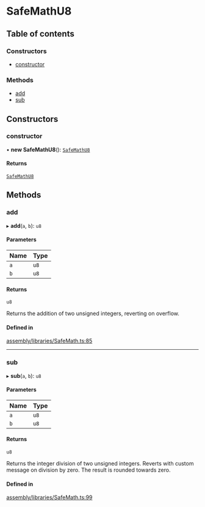 # SafeMathU8

## Table of contents

### Constructors

- [constructor](SafeMathU8.md#constructor)

### Methods

- [add](SafeMathU8.md#add)
- [sub](SafeMathU8.md#sub)

## Constructors

### constructor

• **new SafeMathU8**(): [`SafeMathU8`](SafeMathU8.md)

#### Returns

[`SafeMathU8`](SafeMathU8.md)

## Methods

### add

▸ **add**(`a`, `b`): `u8`

#### Parameters

| Name | Type |
| :------ | :------ |
| `a` | `u8` |
| `b` | `u8` |

#### Returns

`u8`

Returns the addition of two unsigned integers,
reverting on overflow.

#### Defined in

[assembly/libraries/SafeMath.ts:85](https://github.com/dusaprotocol/v2.1/blob/34784b1/assembly/libraries/SafeMath.ts#L85)

___

### sub

▸ **sub**(`a`, `b`): `u8`

#### Parameters

| Name | Type |
| :------ | :------ |
| `a` | `u8` |
| `b` | `u8` |

#### Returns

`u8`

Returns the integer division of two unsigned integers. Reverts with custom message on
division by zero. The result is rounded towards zero.

#### Defined in

[assembly/libraries/SafeMath.ts:99](https://github.com/dusaprotocol/v2.1/blob/34784b1/assembly/libraries/SafeMath.ts#L99)
